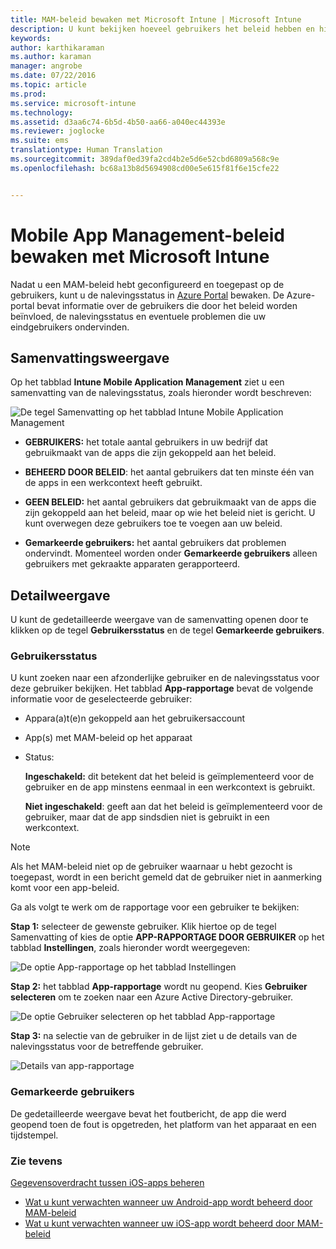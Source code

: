 ```yaml
---
title: MAM-beleid bewaken met Microsoft Intune | Microsoft Intune
description: U kunt bekijken hoeveel gebruikers het beleid hebben en hier op inzoomen om meer inzicht te verkrijgen.
keywords: 
author: karthikaraman
ms.author: karaman
manager: angrobe
ms.date: 07/22/2016
ms.topic: article
ms.prod: 
ms.service: microsoft-intune
ms.technology: 
ms.assetid: d3aa6c74-6b5d-4b50-aa66-a040ec44393e
ms.reviewer: joglocke
ms.suite: ems
translationtype: Human Translation
ms.sourcegitcommit: 389daf0ed39fa2cd4b2e5d6e52cbd6809a568c9e
ms.openlocfilehash: bc68a13b8d5694908cd00e5e615f81f6e15cfe22


---
```


# Mobile App Management-beleid bewaken met Microsoft Intune
Nadat u een MAM-beleid hebt geconfigureerd en toegepast op de gebruikers, kunt u de nalevingsstatus in [Azure Portal](https://portal.azure.com) bewaken. De Azure-portal bevat informatie over de gebruikers die door het beleid worden beïnvloed, de nalevingsstatus en eventuele problemen die uw eindgebruikers ondervinden.
## Samenvattingsweergave
Op het tabblad **Intune Mobile Application Management** ziet u een samenvatting van de nalevingsstatus, zoals hieronder wordt beschreven:


![De tegel Samenvatting op het tabblad Intune Mobile Application Management](../media/mam-azure-portal-user-status-summary.png)

-   **GEBRUIKERS:** het totale aantal gebruikers in uw bedrijf dat gebruikmaakt van de apps die zijn gekoppeld aan het beleid.

-   **BEHEERD DOOR BELEID**: het aantal gebruikers dat ten minste één van de apps in een werkcontext heeft gebruikt.

-   **GEEN BELEID:** het aantal gebruikers dat gebruikmaakt van de apps die zijn gekoppeld aan het beleid, maar op wie het beleid niet is gericht.  U kunt overwegen deze gebruikers toe te voegen aan uw beleid.

- **Gemarkeerde gebruikers:** het aantal gebruikers dat problemen ondervindt. Momenteel worden onder **Gemarkeerde gebruikers** alleen gebruikers met gekraakte apparaten gerapporteerd.


## Detailweergave
U kunt de gedetailleerde weergave van de samenvatting openen door te klikken op de tegel **Gebruikersstatus** en de tegel **Gemarkeerde gebruikers**.

### Gebruikersstatus
U kunt zoeken naar een afzonderlijke gebruiker en de nalevingsstatus voor deze gebruiker bekijken. Het tabblad **App-rapportage** bevat de volgende informatie voor de geselecteerde gebruiker:
- Appara(a)t(e)n gekoppeld aan het gebruikersaccount
- App(s) met MAM-beleid op het apparaat
- Status:

  **Ingeschakeld:** dit betekent dat het beleid is geïmplementeerd voor de gebruiker en de app minstens eenmaal in een werkcontext is gebruikt.

  **Niet ingeschakeld**: geeft aan dat het beleid is geïmplementeerd voor de gebruiker, maar dat de app sindsdien niet is gebruikt in een werkcontext.

>[!NOTE]
> Als het MAM-beleid niet op de gebruiker waarnaar u hebt gezocht is toegepast, wordt in een bericht gemeld dat de gebruiker niet in aanmerking komt voor een app-beleid.

Ga als volgt te werk om de rapportage voor een gebruiker te bekijken:

**Stap 1:** selecteer de gewenste gebruiker. Klik hiertoe op de tegel Samenvatting of kies de optie **APP-RAPPORTAGE DOOR GEBRUIKER** op het tabblad **Instellingen**, zoals hieronder wordt weergegeven:

![De optie App-rapportage op het tabblad Instellingen](../media/mam-azure-portal-app-reporting-by-user-settings-blade.png)

**Stap 2:** het tabblad **App-rapportage** wordt nu geopend. Kies **Gebruiker selecteren** om te zoeken naar een Azure Active Directory-gebruiker.

![De optie Gebruiker selecteren op het tabblad App-rapportage](../media/mam-azure-portal-app-reporting-select-user.png)

**Stap 3:** na selectie van de gebruiker in de lijst ziet u de details van de nalevingsstatus voor de betreffende gebruiker.

![Details van app-rapportage](../media/mam-azure-portal-app-reporting-by-user.png)
### Gemarkeerde gebruikers
De gedetailleerde weergave bevat het foutbericht, de app die werd geopend toen de fout is opgetreden, het platform van het apparaat en een tijdstempel.  

### Zie tevens
[Gegevensoverdracht tussen iOS-apps beheren](manage-data-transfer-between-ios-apps-with-microsoft-intune.md)

* [Wat u kunt verwachten wanneer uw Android-app wordt beheerd door MAM-beleid](user-experience-for-mam-enabled-android-apps-with-microsoft-intune.md)
* [Wat u kunt verwachten wanneer uw iOS-app wordt beheerd door MAM-beleid](user-experience-for-mam-enabled-ios-apps-with-microsoft-intune.md)



<!--HONumber=Oct16_HO3-->


